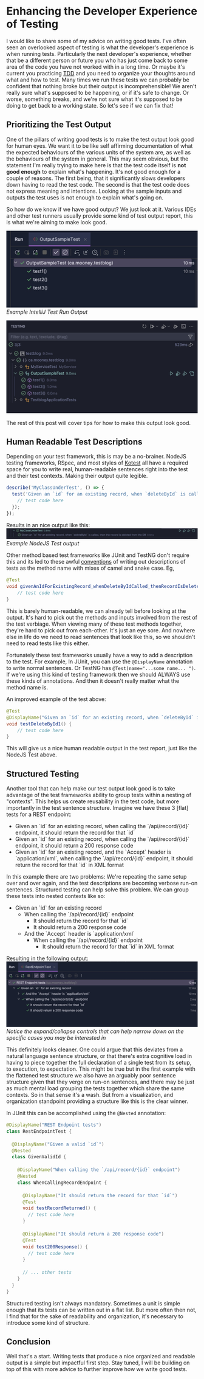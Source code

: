 # Enhancing the Developer Experience of Testing

I would like to share some of my advice on writing good tests. I've often seen an overlooked aspect of testing is
what the developer's experience is when running tests. Particularly the next developer's experience, whether that be a different
person or future you who has just come back to some area of the code you have not worked with in a long time. Or maybe
it's current you practicing [TDD](https://martinfowler.com/bliki/TestDrivenDevelopment.html) and you need to organize your 
thoughts around what and how to test. Many times
we run these tests we can probably be confident that nothing broke but their output is incomprehensible! We aren't 
really sure what's supposed to be happening, or if it's safe to change. Or worse, something breaks, and we're not sure
what it's supposed to be doing to get back to a working state. So let's see if we can fix that!

## Prioritizing the Test Output

One of the pillars of writing good tests is to make the test output look good for human eyes. We want it to be like 
self affirming documentation of what the expected behaviours of the various units of the system are, as well as the 
behaviours of the system in general. 
This may seem obvious, but the statement I'm really trying to make here is that the test code itself is **not 
good enough** to explain what's happening. It's not good enough for a couple of reasons. The first being, that it 
significantly slows developers down
having to read the test code. The second is that the test code does not express meaning and intentions. 
Looking at the sample inputs and outputs the test uses is not enough to explain what's going on.

So how do we know if we have good output? We just look at it. Various IDEs and other test runners usually provide some 
kind of test output report, this is what we're aiming to make look good.

![IntelliJ Test Output](./screenshots/intellij_testrun_output.jpg "IntelliJ Test Run Output")
*Example IntelliJ Test Run Output*

![VSCode Test Explorer Output](./screenshots/vscode_testexplorer_output.jpg "VSCode Java Test Explorer Output")

The rest of this post will cover tips for how to make this output look good.

## Human Readable Test Descriptions
Depending on your test framework, this is may be a no-brainer. NodeJS testing frameworks, RSpec, and most 
styles of [Kotest](https://kotest.io/docs/framework/framework.html)
all have a required space for you to write real, human-readable sentences right into the test and their test contexts. 
Making their output quite legible. 

```javascript
describe('MyClassUnderTest', () => {
  test('Given an `id` for an existing record, when `deleteById` is called, then the record is deleted from the DB', () => {
    // test code here
  });
});
```
Results in an nice output like this:
![Nice JavaScript Output](./screenshots/javascript_nice_output.jpg "Nice JavaScript Output")
*Example NodeJS Test output*

Other method based test frameworks like JUnit and TestNG don't require this and its led to these awful 
[conventions](https://enterprisecraftsmanship.com/posts/you-naming-tests-wrong/)
of writing out descriptions of tests as the method name with mixes of camel and snake case. Eg,

```java
@Test
void givenAnIdForExistingRecord_whenDeleteByIdCalled_thenRecordIsDeletedFromDB() {
    // test code here
} 
```

This is barely human-readable, we can already tell before looking at the output. 
It's hard to pick out the methods and inputs involved from the rest of the test verbiage. When
viewing many of these test methods together, they're hard to pick out from each-other. It's just an eye sore. 
And nowhere else in life do we need to read sentences that look like this, so we shouldn't need to read tests like this either.

Fortunately these test frameworks usually have a way to add a description to the test. 
For example, In JUnit, you can use the `@DisplayName` annotation to write normal sentences. Or TestNG has
`@Test(name="...some name... ")`. If we're using this kind of testing framework then we should ALWAYS use these kinds of annotations. And then it doesn't really matter what the method name is.

An improved example of the test above:
```java
@Test
@DisplayName("Given an `id` for an existing record, when `deleteById` is called, then the record is deleted from the DB")
void testDeleteById1() {
    // test code here
}
```

This will give us a nice human readable output in the test report, just like the NodeJS Test above.

## Structured Testing

Another tool that can help make our test output look good is to take advantage of the test frameworks ability to group
tests within a nesting of "contexts". This helps us create reusability in the test code, but more importantly in the test
sentence structure. Imagine we have these 3 [flat] tests for a REST endpoint:

- Given an \`id\` for an existing record, when calling the \`/api/record/{id}\` endpoint, it should return the record for that \`id\`
- Given an \`id\` for an existing record, when calling the \`/api/record/{id}\` endpoint, it should return a 200 response code
- Given an \`id\` for an existing record, and the \`Accept\` header is \`application/xml\`, when calling the \`/api/record/{id}\` endpoint, 
it should return the record for that \`id\` in XML format

In this example there are two problems: We're repeating the same setup over and over again, and the test descriptions are
becoming verbose run-on sentences. Structured testing can help solve this problem. We can group these tests into nested contexts
like so:

- Given an \`id\` for an existing record
  - When calling the \`/api/record/{id}\` endpoint
    - It should return the record for that \`id\`
    - It should return a 200 response code
  - And the \`Accept\` header is \`application/xml\`
    - When calling the \`/api/record/{id}\` endpoint 
      - It should return the record for that \`id\` in XML format

Resulting in the following output:
![Structured Test Output](./screenshots/strucured_test_output.jpg)
*Notice the expand/collapse controls that can help narrow down on the specific cases you may be interested in*

This definitely looks cleaner. One could argue that this deviates from a natural language sentence structure, or that
there's extra cognitive load in having to piece together the full declaration of a single test from its setup, to execution, to expectation.
This might be true but in the first example with the flattened test structure we also have an arguably poor sentence structure given that they verge on run-on sentences, and there may be just as much mental load grouping the tests together which share the same contexts. So in that
sense it's a wash. But from a visualization, and organization standpoint providing a structure like this is the clear winner.

In JUnit this can be accomplished using the `@Nested` annotation:

```java
@DisplayName("REST Endpoint tests")
class RestEndpointTest {

  @DisplayName("Given a valid `id`")
  @Nested
  class GivenValidId {

    @DisplayName("When calling the `/api/record/{id}` endpoint")
    @Nested
    class WhenCallingRecordEndpoint {

      @DisplayName("It should return the record for that `id`")
      @Test
      void testRecordReturned() {
        // test code here
      }

      @DisplayName("It should return a 200 response code")
      @Test
      void test200Response() {
        // test code here
      }
      
      // ... other tests
    }
  }
}
```

Structured testing isn't always mandatory. Sometimes a unit is simple enough that its tests can be written out in a flat
list. But more often then not, I find that for the sake of readability and organization, it's necessary to introduce some
kind of structure.

## Conclusion
Well that's a start. Writing tests that produce a nice organized and readable output is a simple but impactful first step. 
Stay tuned, I will be building on top of this with more advice to further improve how we write good tests.